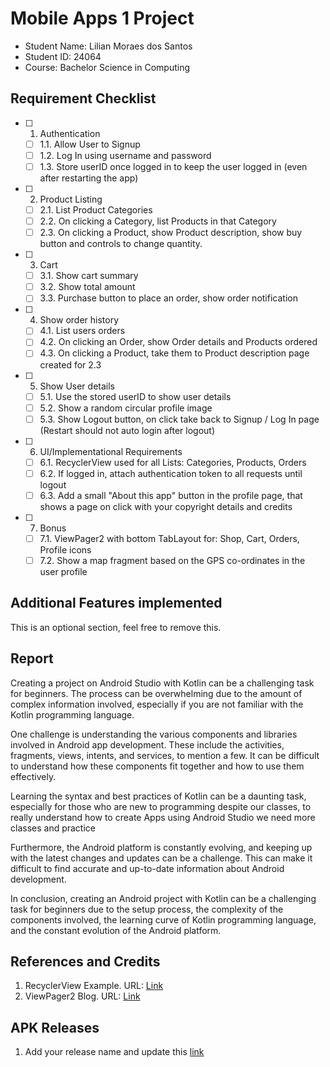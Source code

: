 # Mobile Apps 1 Project

- Student Name: Lilian Moraes dos Santos
- Student ID: 24064
- Course: Bachelor Science in Computing

## Requirement Checklist

- [ ] 1. Authentication
  - [ ] 1.1. Allow User to Signup
  - [ ] 1.2. Log In using username and password
  - [ ] 1.3. Store userID once logged in to keep the user logged in (even after restarting the app)
- [ ] 2. Product Listing
  - [ ] 2.1. List Product Categories
  - [ ] 2.2. On clicking a Category, list Products in that Category
  - [ ] 2.3. On clicking a Product, show Product description, show buy button and controls to change quantity.
- [ ] 3. Cart
  - [ ] 3.1. Show cart summary
  - [ ] 3.2. Show total amount
  - [ ] 3.3. Purchase button to place an order, show order notification
- [ ] 4. Show order history
  - [ ] 4.1. List users orders
  - [ ] 4.2. On clicking an Order, show Order details and Products ordered
  - [ ] 4.3. On clicking a Product, take them to Product description page created for 2.3
- [ ] 5. Show User details
  - [ ] 5.1. Use the stored userID to show user details
  - [ ] 5.2. Show a random circular profile image
  - [ ] 5.3. Show Logout button, on click take back to Signup / Log In page (Restart should not auto login after logout)
- [ ] 6. UI/Implementational Requirements
  - [ ] 6.1. RecyclerView used for all Lists: Categories, Products, Orders
  - [ ] 6.2. If logged in, attach authentication token to all requests until logout
  - [ ] 6.3. Add a small "About this app" button in the profile page, that shows a page on click with your copyright details and credits
- [ ] 7. Bonus
  - [ ] 7.1. ViewPager2 with bottom TabLayout for: Shop, Cart, Orders, Profile icons
  - [ ] 7.2. Show a map fragment based on the GPS co-ordinates in the user profile

## Additional Features implemented

This is an optional section, feel free to remove this.

## Report

Creating a project on Android Studio with Kotlin can be a challenging task for beginners. The process can be overwhelming due to the amount of complex information involved, especially if you are not familiar with the Kotlin programming language.

One challenge is understanding the various components and libraries involved in Android app development. These include the activities, fragments, views, intents, and services, to mention a few. It can be difficult to understand how these components fit together and how to use them effectively.

Learning the syntax and best practices of Kotlin can be a daunting task, especially for those who are new to programming despite our classes, to really understand how to create Apps using Android Studio we need more classes and practice

Furthermore, the Android platform is constantly evolving, and keeping up with the latest changes and updates can be a challenge. This can make it difficult to find accurate and up-to-date information about Android development.

In conclusion, creating an Android project with Kotlin can be a challenging task for beginners due to the setup process, the complexity of the components involved, the learning curve of Kotlin programming language, and the constant evolution of the Android platform.  

## References and Credits

1. RecyclerView Example. URL: [Link](https://example.org)
1. ViewPager2 Blog. URL: [Link](https://example.org)

## APK Releases

1. Add your release name and update this [link](https://example.org)
